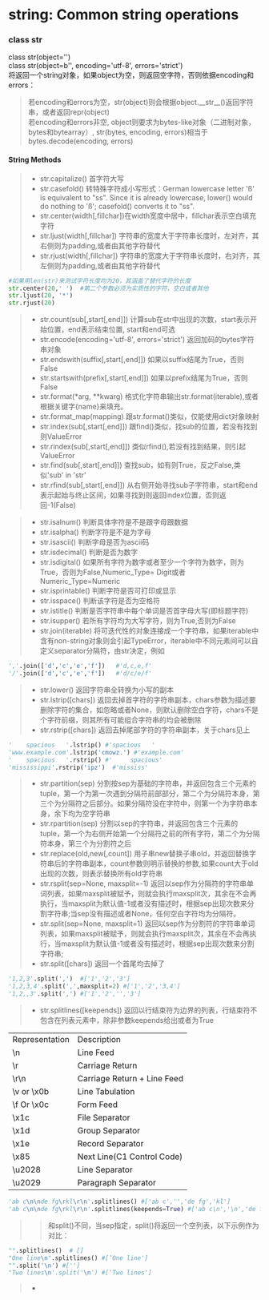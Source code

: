 # string: Common string operations

### class str

class str\(object=''\)  
class str\(object=b'', encoding='utf-8', errors='strict'\)  
将返回一个string对象，如果object为空，则返回空字符，否则依据encoding和errors：

> 若encoding和errors为空，str\(object\)则会根据object.\_\_str\_\_\(\)返回字符串，或者返回repr\(object\)   
> 若encoding和errors非空, object则要求为bytes-like对象（二进制对象，bytes和bytearray）, str\(bytes, encoding, errors\)相当于bytes.decode\(encoding, errors\)

#### String Methods

> * str.capitalize\(\)  首字符大写
> * str.casefold\(\)    转特殊字符成小写形式：German lowercase letter 'ß' is equivalent to "ss". Since it is already lowercase, lower() would do nothing to 'ß'; casefold() converts it to "ss".
> * str.center(width[,fillchar])在width宽度中居中，fillchar表示空白填充字符
> * str.ljust(width[,fillchar]) 字符串的宽度大于字符串长度时，左对齐，其右侧则为padding,或者由其他字符替代
> * str.rjust(width[,fillchar]) 字符串的宽度大于字符串长度时，右对齐，其左侧则为padding,或者由其他字符替代
```py
#如果用len(str)来测试字符长度均为20，其涵盖了替代字符的长度
str.center(20,' ')  #第二个参数必须为实质性的字符，空白或者其他
str.ljust(20, '*')
str.rjust(20)
```
> * str.count(sub[,start[,end]]) 计算sub在str中出现的次数，start表示开始位置，end表示结束位置, start和end可选
> * str.encode(encoding='utf-8', errors='strict') 返回加码的bytes字符串对象
> * str.endswith(suffix[,start[,end]]) 如果以suffix结尾为True，否则False
> * str.startswith(prefix[,start[,end]]) 如果以prefix结尾为True，否则False
> * str.format(\*arg, \*\*kwarg) 格式化字符串输出str.format(iterable),或者根据关键字{name}来填充。
> * str.format_map\(mapping\) 跟str.format()类似，仅能使用dict对象映射
> * str.index(sub[,start[,end]]) 跟find()类似，找sub的位置，若没有找到则ValueError
> * str.rindex(sub[,start[,end]]) 类似rfind(),若没有找到结果，则引起ValueError
> * str.find(sub[,start[,end]]) 查找sub，如有则True，反之False,类似'sub' in 'str'
> * str.rfind(sub[,start[,end]]) 从右侧开始寻找sub子字符串，start和end表示起始与终止区间，如果寻找到则返回index位置，否则返回-1(False)

> * str.isalnum()  判断具体字符是不是跟字母跟数据
> * str.isalpha()  判断字符是不是为字母
> * str.isascii()  判断字母是否为ascii码
> * str.isdecimal() 判断是否为数字
> * str.isdigital() 如果所有字符为数字或者至少一个字符为数字，则为True，否则为False,Numeric\_Type= Digit或者Numeric\_Type=Numeric
> * str.isprintable() 判断字符是否可打印或显示
> * str.isspace() 判断该字符是否为空格符
> * str.istitle() 判断是否字符串中每个单词是否首字母大写(即标题字符)
> * str.isupper() 若所有字符均为大写字符，则为True,否则为False
> * str.join(iterable) 将可迭代性的对象连接成一个字符串，如果iterable中含有non\-string对象则会引起TypeError，iterable中不同元素间可以自定义separator分隔符，由str决定，例如
```py
','.join(['d','c','e','f'])   #'d,c,e,f'
'/'.join(['d','c','e','f'])   #'d/c/e/f'
```
> * str.lower() 返回字符串全转换为小写的副本
> * str.lstrip([chars]) 返回去掉首字符的字符串副本，chars参数为描述要删除字符的集合，如忽略或者None，则默认删除空白字符，chars不是个字符前缀，则其所有可能组合字符串的均会被删除
> * str.rstrip([chars]) 返回去掉尾部字符的字符串副本，关于chars见上
```py
'    spacious   '.lstrip() #'spacious   '
'www.example.com'.lstrip('cmowz.') #'example.com'
'    spacious   '.rstrip() #'     spacious'
'mississippi'.rstrip('ipz')  #'mississ'
``` 
> * str.partition(sep) 分割按sep为基础的字符串，并返回包含三个元素的tuple，第一个为第一次遇到分隔符前部部分，第二个为分隔符本身，第三个为分隔符之后部分。如果分隔符没在字符中，则第一个为字符串本身，余下均为空字符串
> * str.rpartition(sep) 分割以sep的字符串，并返回包含三个元素的tuple，第一个为右侧开始第一个分隔符之前的所有字符，第二个为分隔符本身，第三个为分割符之后
> * str.replace(old,new[,count]) 用子串new替换子串old，并返回替换字符串后的字符串副本，count参数则明示替换的参数,如果count大于old出现的次数，则表示替换所有old字符串
> * str.rsplit(sep=None, maxsplit=-1) 返回以sep作为分隔符的字符串单词列表，如果maxsplit被赋予，则就会执行maxsplit次，其余在不会再执行，当maxsplit为默认值-1或者没有描述时，根据sep出现次数来分割字符串;当sep没有描述或者None，任何空白字符均为分隔符。
> * str.split(sep=None, maxsplit=1) 返回以sep作为分割符的字符串单词列表，如果maxsplit被赋予，则就会执行maxsplit次，其余在不会再执行，当maxsplit为默认值-1或者没有描述时，根据sep出现次数来分割字符串;
> * str.split([chars]) 返回一个首尾均去掉了
```py
'1,2,3'.split(',')  #['1','2','3']
'1,2,3,4'.split(',',maxsplit=2) #['1','2','3,4']
'1,2,,3'.split(',') #['1','2','','3']
```
> * str.splitlines([keepends]) 返回以行结束符为边界的列表，行结束符不包含在列表元素中，除非参数keepends给出或者为True
<table width=480>
<tr column=2>
    <td>Representation</td>
    <td>Description</td>
</tr>
<tr>
    <td>\n</td>
    <td>Line Feed</td>
</tr>
<tr>
    <td>\r</td>
    <td>Carriage Return</td>
</tr>
<tr>
    <td>\r\n</td>
    <td>Carriage Return + Line Feed</td>
</tr>
<tr>
    <td>\v or \x0b</td>
    <td>Line Tabulation</td>
</tr>
<tr>
    <td>\f Or \x0c</td>
    <td>Form Feed</td>
</tr>
<tr>
    <td>\x1c</td>
    <td>File Separator</td>
</tr>
<tr>
    <td>\x1d</td>
    <td>Group Separator</td>
</tr>
<tr>
    <td>\x1e</td>
    <td>Record Separator</td>
</tr>
<tr>
    <td>\x85</td>
    <td>Next Line(C1 Control Code)</td>
</tr>
<tr>
    <td>\u2028</td>
    <td>Line Separator</td>
</tr>
<tr>
    <td>\u2029</td>
    <td>Paragraph Separator</td>
</tr>
</table>

```py
'ab c\n\nde fg\rkl\r\n'.splitlines() #['ab c','','de fg','kl']
'ab c\n\nde fg\rkl\r\n'.splitlines(keepends=True) #['ab c\n','\n','de fg\r','kl\r\n']
```
>> 和split()不同，当sep指定，split()将返回一个空列表，以下示例作为对比：
```py
"".splitlines()  # []
"One line\n".splitlines() #[’One line']
"".split('\n') #['']
"Two lines\n'.split('\n') #['Two lines']
```
> * 






























